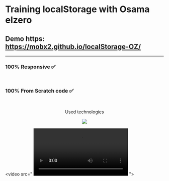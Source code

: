 # Training localStorage with **Osama elzero**

## Demo https: https://mobx2.github.io/localStorage-OZ/
<hr />

### **100% Responsive :white_check_mark:**
<br />

### **100% From Scratch code :white_check_mark:**
<br />
<p align="center">
  Used technologies
</p>

<p align="center">
  <a href="https://skillicons.dev">
    <img src="https://skillicons.dev/icons?i=html,css,js" />
  </a>
</p>

 <video src=" <video src="movie.ogg" controls>
</video> ">
 
</video> 

